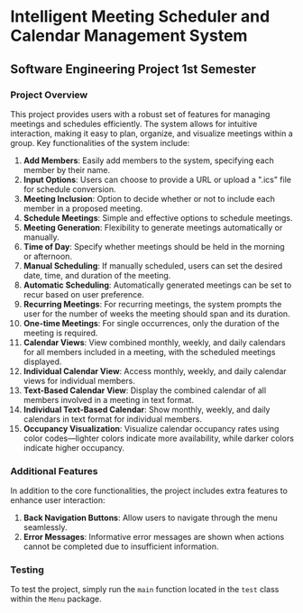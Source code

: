 # Intelligent Meeting Scheduler and Calendar Management System

## Software Engineering Project 1st Semester

### Project Overview

This project provides users with a robust set of features for managing meetings and schedules efficiently. The system allows for intuitive interaction, making it easy to plan, organize, and visualize meetings within a group. Key functionalities of the system include:

1. **Add Members**: Easily add members to the system, specifying each member by their name.
2. **Input Options**: Users can choose to provide a URL or upload a ".ics" file for schedule conversion.
3. **Meeting Inclusion**: Option to decide whether or not to include each member in a proposed meeting.
4. **Schedule Meetings**: Simple and effective options to schedule meetings.
5. **Meeting Generation**: Flexibility to generate meetings automatically or manually.
6. **Time of Day**: Specify whether meetings should be held in the morning or afternoon.
7. **Manual Scheduling**: If manually scheduled, users can set the desired date, time, and duration of the meeting.
8. **Automatic Scheduling**: Automatically generated meetings can be set to recur based on user preference.
9. **Recurring Meetings**: For recurring meetings, the system prompts the user for the number of weeks the meeting should span and its duration.
10. **One-time Meetings**: For single occurrences, only the duration of the meeting is required.
11. **Calendar Views**: View combined monthly, weekly, and daily calendars for all members included in a meeting, with the scheduled meetings displayed.
12. **Individual Calendar View**: Access monthly, weekly, and daily calendar views for individual members.
13. **Text-Based Calendar View**: Display the combined calendar of all members involved in a meeting in text format.
14. **Individual Text-Based Calendar**: Show monthly, weekly, and daily calendars in text format for individual members.
15. **Occupancy Visualization**: Visualize calendar occupancy rates using color codes—lighter colors indicate more availability, while darker colors indicate higher occupancy.

### Additional Features

In addition to the core functionalities, the project includes extra features to enhance user interaction:

1. **Back Navigation Buttons**: Allow users to navigate through the menu seamlessly.
2. **Error Messages**: Informative error messages are shown when actions cannot be completed due to insufficient information.

### Testing

To test the project, simply run the `main` function located in the `test` class within the `Menu` package.

